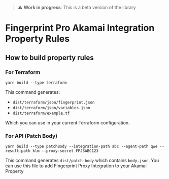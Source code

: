> :warning: **Work in progress**: This is a beta version of the library

# Fingerprint Pro Akamai Integration Property Rules

## How to build property rules

### For Terraform

`yarn build --type terraform`

This command generates:
- `dist/terraform/json/fingerprint.json`
- `dist/terraform/json/variables.json`
- `dist/terraform/example.tf`

Which you can use in your current Terraform configuration.

### For API (Patch Body)

`yarn build --type patchBody --integration-path abc --agent-path qwe --result-path klm --proxy-secret FPJSABC123 `

This command generates `dist/patch-body` which contains `body.json`. 
You can use this file to add Fingerprint Proxy Integration to your Akamai Property
